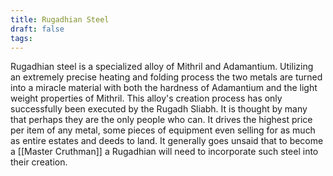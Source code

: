 ```yaml
---
title: Rugadhian Steel
draft: false
tags:
---
```

Rugadhian steel is a specialized alloy of Mithril and Adamantium. Utilizing an extremely precise heating and folding process the two metals are turned into a miracle material with both the hardness of Adamantium and the light weight properties of Mithril. This alloy's creation process has only successfully been executed by the Rugadh Sliabh. It is thought by many that perhaps they are the only people who can. It drives the highest price per item of any metal, some pieces of equipment even selling for as much as entire estates and deeds to land. It generally goes unsaid that to become a [[Master Cruthman]] a Rugadhian will need to incorporate such steel into their creation.